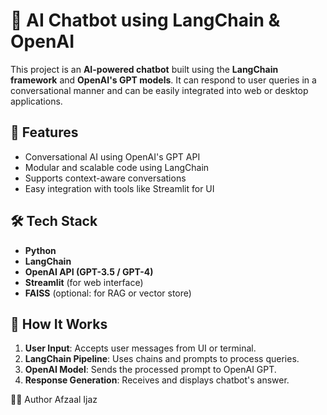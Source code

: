 # 🤖 AI Chatbot using LangChain & OpenAI

This project is an **AI-powered chatbot** built using the **LangChain framework** and **OpenAI's GPT models**. It can respond to user queries in a conversational manner and can be easily integrated into web or desktop applications.

## 🚀 Features

- Conversational AI using OpenAI's GPT API
- Modular and scalable code using LangChain
- Supports context-aware conversations
- Easy integration with tools like Streamlit for UI

## 🛠️ Tech Stack

- **Python**
- **LangChain**
- **OpenAI API (GPT-3.5 / GPT-4)**
- **Streamlit** (for web interface)
- **FAISS** (optional: for RAG or vector store)


## 🧠 How It Works

1. **User Input**: Accepts user messages from UI or terminal.
2. **LangChain Pipeline**: Uses chains and prompts to process queries.
3. **OpenAI Model**: Sends the processed prompt to OpenAI GPT.
4. **Response Generation**: Receives and displays chatbot's answer.

👨‍💻 Author
Afzaal Ijaz

